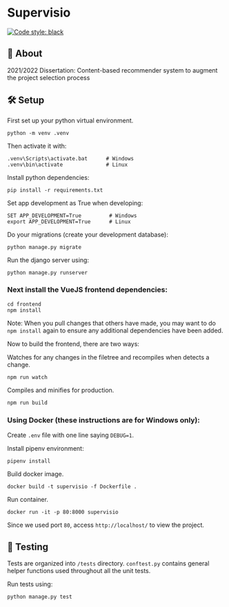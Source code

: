 # Supervisio

[![Code style: black](https://img.shields.io/badge/code%20style-black-000000.svg)](https://github.com/psf/black)

## 📖 About

2021/2022 Dissertation: Content-based recommender system to augment the project selection process

## 🛠️ Setup

First set up your python virtual environment.
```
python -m venv .venv
```

Then activate it with:
```
.venv\Scripts\activate.bat      # Windows
.venv\bin\activate              # Linux
```

Install python dependencies:
```
pip install -r requirements.txt
```

Set app development as True when developing:
```
SET APP_DEVELOPMENT=True         # Windows
export APP_DEVELOPMENT=True      # Linux
```

Do your migrations (create your development database):
```
python manage.py migrate
```

Run the django server using:
```
python manage.py runserver
```

### Next install the VueJS frontend dependencies:

```shell script
cd frontend
npm install
```
Note: When you pull changes that others have made, you may want to do `npm install` again to ensure any additional dependencies have been added.

Now to build the frontend, there are two ways:

Watches for any changes in the filetree and recompiles when detects a change.
```
npm run watch
```

Compiles and minifies for production.
```
npm run build
```

### Using Docker (these instructions are for Windows only):

Create `.env` file with one line saying `DEBUG=1`.

Install pipenv environment:
```
pipenv install
```

Build docker image.
```
docker build -t supervisio -f Dockerfile .
```

Run container.
```
docker run -it -p 80:8000 supervisio   
```

Since we used port `80`, access `http://localhost/` to view the project.

## 🧪 Testing

Tests are organized into `/tests` directory. `conftest.py` contains general helper functions used throughout all the unit tests.

Run tests using:
```
python manage.py test
```
